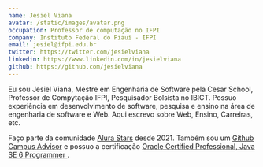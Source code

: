 ```yaml
---
name: Jesiel Viana
avatar: /static/images/avatar.png
occupation: Professor de computação no IFPI
company: Instituto Federal do Piauí - IFPI
email: jesiel@ifpi.edu.br
twitter: https://twitter.com/jesielviana
linkedin: https://www.linkedin.com/in/jesielviana
github: https://github.com/jesielviana
---
```


Eu sou Jesiel Viana, Mestre em Engenharia de Software pela Cesar School, Professor de Compytação IFPI, Pesquisador Bolsista no IBICT. Possuo experiência em desenvolvimento de software, pesquisa e ensino na área de engenharia de software e Web. Aqui escrevo sobre Web, Ensino, Carreiras, etc.

Faço parte da comunidade <a target="_blank" href="https://www.alura.com.br/stars">Alura Stars</a> desde 2021. Também sou um <a target="_blank" href="https://education.github.com/teachers/advisors">Github Campus Advisor</a> e possuo a certificação <a target="_blank" href="https://www.credly.com/badges/b53a6b6d-baae-4fa3-88d6-1550d33e1e0a/public_url"> Oracle Certified Professional, Java SE 6 Programmer </a>.
